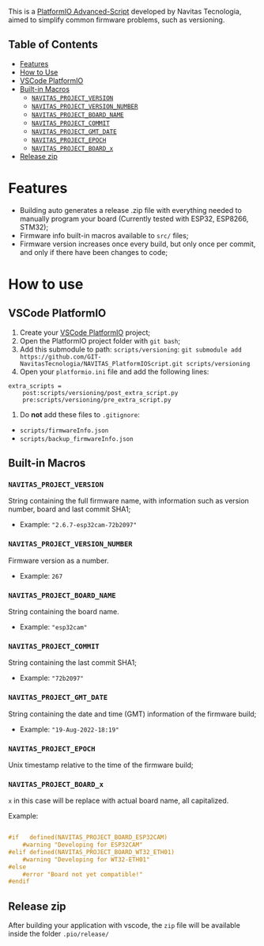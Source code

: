 This is a [PlatformIO Advanced-Script](https://docs.platformio.org/en/latest/scripting/actions.html "PlatformIO Advanced-Script") developed by Navitas Tecnologia, aimed to simplify common firmware problems, such as versioning.

## Table of Contents
 - [Features](#Features)
 - [How to Use](#How_to_use)
  - [VSCode PlatformIO](#VSCode_PlatformIO)
  - [Built-in Macros](#Built_in_Macros)
    - [`NAVITAS_PROJECT_VERSION`](#NAVITAS_PROJECT_VERSION)
	- [`NAVITAS_PROJECT_VERSION_NUMBER`](#NAVITAS_PROJECT_VERSION_NUMBER)
	- [`NAVITAS_PROJECT_BOARD_NAME`](#NAVITAS_PROJECT_BOARD_NAME)
	- [`NAVITAS_PROJECT_COMMIT`](#NAVITAS_PROJECT_COMMIT)
	- [`NAVITAS_PROJECT_GMT_DATE`](#NAVITAS_PROJECT_GMT_DATE)
	- [`NAVITAS_PROJECT_EPOCH`](#NAVITAS_PROJECT_EPOCH)
	- [`NAVITAS_PROJECT_BOARD_x`](#NAVITAS_PROJECT_BOARD_x)
 - [Release zip](#Release_zip)

# Features

- Building auto generates a release .zip file with everything needed to manually program your board (Currently tested with ESP32, ESP8266, STM32);
- Firmware info built-in macros available to `src/` files;
- Firmware version increases once every build, but only once per commit, and only if there have been changes to code;

# How to use

## VSCode PlatformIO

1. Create your [VSCode PlatformIO](https://docs.platformio.org/en/latest/integration/ide/vscode.html) project;
1. Open the PlatformIO project folder with `git bash`;
1. Add this submodule to path: `scripts/versioning`:
`git submodule add https://github.com/GIT-NavitasTecnologia/NAVITAS_PlatformIOScript.git scripts/versioning`
1. Open your `platformio.ini` file and add the following lines:
```[ini]
extra_scripts =
	post:scripts/versioning/post_extra_script.py
	pre:scripts/versioning/pre_extra_script.py
```
1. Do **not** add these files to `.gitignore`:
 - `scripts/firmwareInfo.json`
 - `scripts/backup_firmwareInfo.json`

## Built-in Macros

### `NAVITAS_PROJECT_VERSION`

String containing the full firmware name, with information such as version number, board and last commit SHA1;
 - Example: `"2.6.7-esp32cam-72b2097"`

### `NAVITAS_PROJECT_VERSION_NUMBER`

Firmware version as a number.
 - Example: `267`

### `NAVITAS_PROJECT_BOARD_NAME`

String containing the board name.
 - Example: `"esp32cam"`

### `NAVITAS_PROJECT_COMMIT`

String containing the last commit SHA1;
 - Example: `"72b2097"`
 
### `NAVITAS_PROJECT_GMT_DATE`

String containing the date and time (GMT) information of the firmware build;
 - Example: `"19-Aug-2022-18:19"`

### `NAVITAS_PROJECT_EPOCH`

Unix timestamp relative to the time of the firmware build; 

### `NAVITAS_PROJECT_BOARD_x`

`x` in this case will be replace with actual board name, all capitalized.

Example:
```cpp

#if   defined(NAVITAS_PROJECT_BOARD_ESP32CAM)
	#warning "Developing for ESP32CAM"
#elif defined(NAVITAS_PROJECT_BOARD_WT32_ETH01)
	#warning "Developing for WT32-ETH01"
#else
	#error "Board not yet compatible!"
#endif

```

## Release zip

After building your application with vscode, the `zip` file will be available inside the folder `.pio/release/`
